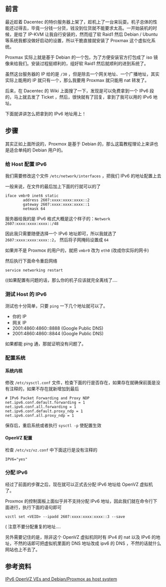 <!--
Proxmox OpenVZ 虚拟机部属 IPv6 地址
最近趁着 Dacentec 的特价服务器上架了，趁机上了一台来玩耍。机子总体的性能还过得去，毕竟一分钱一分货，钱没到位货就不能要求太高。一开始装机的时候，是给了 IP-KVM 让我自行安装的，然而组了软 Raid1 然后 Debian / Ubuntu 等系统我都没做好启动的设置，所以干脆直接就安装了 Proxmax 这个虚拟化系统。
1497753836
-->

## 前言

最近趁着 Dacentec 的特价服务器上架了，趁机上了一台来玩耍。机子总体的性能还过得去，毕竟一分钱一分货，钱没到位货就不能要求太高。一开始装机的时候，是给了 IP-KVM 让我自行安装的，然而组了软 Raid1 然后 Debian / Ubuntu 等系统我都没做好启动的设置，所以干脆直接就安装了 Proxmax 这个虚拟化系统。

Proxmax 实际上就是基于 Debian 的一个包，为了方便安装官方打包成了 iso 镜像来给我们。安装过程挺顺利的，组好软 Raid1 然后就顺利的进到系统了。

虽然这台服务器的 IP 给的是 `/30` ，但是除去一个网关地址、一个广播地址，其实实际上能用的 IP 就只有一个，那么我要用 Proxmax 就只能用 nat 转发了。

后来，在 Dacentec 的 Wiki 上面搜了一下，发现是可以免费拿到一个 IPv6 段的，马上就去发了 Ticket ，然后，很快就有了回复，拿到了我可以用的 IPv6 地址。

下面就讲讲怎么把拿到的 IPv6 地址用上！

## 步骤

其实正如上面所说的，Proxmox 是基于 Debian 的，那么这篇教程理论上来讲也是适合单纯的 Debian 用户的。

### 给 Host 配置 IPv6

我们需要修改这个文件 `/etc/network/interfaces` ，把我们 IPv6 的地址配置上去

一般来说，在文件的最后加上下面的行就可以的了

```
iface vmbr0 inet6 static
        address 2607:xxxx:xxxx:xxxx::2
        gateway 2607:xxxx:xxxx:xxxx::1
        netmask 64
```

服务器给我的是 IPv6 格式大概是这个样子的：`Network 2607:xxxx:xxxx:xxxx::/48`

因此我只需要随便选择一个 IPv6 地址即可，所以我就选了 `2607:xxxx:xxxx:xxxx::2`， 然后将子网掩码设置成 `64`

如果并不是 Proxmox 的用户的，就把 `vmbr0` 改为 `eth0` (改成你实际的网卡)

然后执行下面命令重启网络

```
service networking restart
```

((如果配置有问题的话，那么你的机子应该就完全离线了....

### 测试 Host 的 IPv6

测试也十分简单，只要 `ping` 一下几个地址就可以了。

- 你的 IP
- 网关 IP
- 2001:4860:4860::8888 (Google Public DNS)
- 2001:4860:4860::8844 (Google Public DNS)

如果都能 ping 通，那就证明没有问题了。

### 配置系统

#### 系统内核

修改 `/etc/sysctl.conf` 文件，检查下面的行是否存在，如果存在就确保前面是没有注释的，如果不存在就新增加到最后

```
# IPv6 Packet Forwarding and Proxy NDP
net.ipv6.conf.default.forwarding = 1
net.ipv6.conf.all.forwarding = 1
net.ipv6.conf.default.proxy_ndp = 1
net.ipv6.conf.all.proxy_ndp = 1
```

保存后，重启系统或者执行 `sysctl -p` 使配置生效

#### OpenVZ 配置

检查 `/etc/vz/vz.conf` 中下面这行是没有注释的

```
IPV6="yes"
```

### 分配 IPv6

经过了前面的步骤之后，现在就可以正式去分配 IPv6 地址给 OpenVZ 虚拟机了。

Proxmox 的控制面板上面似乎并不支持分配 IPv6 地址，因此我们就在命令行下面进行，执行下面的语句即可

```
vzctl set <VEID> --ipadd 2607:xxxx:xxxx:xxxx::3 --save
```

( 注意不要分配重复的地址....

另外需要记住的是，除非这个 OpenVZ 虚拟机同时有 IPv4 的 nat 以及 IPv6 的地址，不然的话即可把虚拟机里面的 DNS 地址改成 ipv6 的 DNS ，不然的话就什么网站也上不去了。

## 参考资料

[IPv6 OpenVZ VEs and Debian/Proxmox as host system](http://robert.penz.name/582/ipv6-openvz-ves-and-debianproxmox-as-host-system/)
